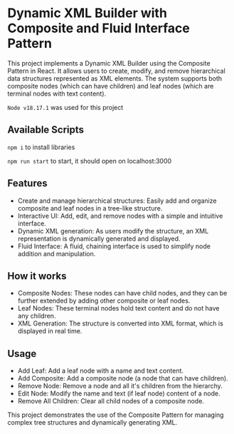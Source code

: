 # Dynamic XML Builder with Composite and Fluid Interface Pattern

This project implements a Dynamic XML Builder using the Composite Pattern in React. It allows users to create, modify, and remove hierarchical data structures represented as XML elements. The system supports both composite nodes (which can have children) and leaf nodes (which are terminal nodes with text content).


`Node v18.17.1` was used for this project

## Available Scripts
`npm i` to install libraries

`npm run start` to start, it should open on localhost:3000


## Features

- Create and manage hierarchical structures: Easily add and organize composite and leaf nodes in a tree-like structure.
- Interactive UI: Add, edit, and remove nodes with a simple and intuitive interface.
- Dynamic XML generation: As users modify the structure, an XML representation is dynamically generated and displayed.
- Fluid Interface: A fluid, chaining interface is used to simplify node addition and manipulation.

## How it works

- Composite Nodes: These nodes can have child nodes, and they can be further extended by adding other composite or leaf nodes.
- Leaf Nodes: These terminal nodes hold text content and do not have any children.
- XML Generation: The structure is converted into XML format, which is displayed in real time.

## Usage

- Add Leaf: Add a leaf node with a name and text content.
- Add Composite: Add a composite node (a node that can have children).
- Remove Node: Remove a node and all it's children from the hierarchy.
- Edit Node: Modify the name and text (if leaf node) content of a node.
- Remove All Children: Clear all child nodes of a composite node.

This project demonstrates the use of the Composite Pattern for managing complex tree structures and dynamically generating XML.


